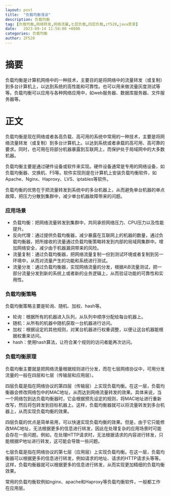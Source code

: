 ```yaml
---
layout: post
title:  "负载均衡浅谈"
description: 负载均衡
tag: [负载均衡,网络转发,网络流量,七层负载,四层负载,zf520,java思录]
date:   2023-09-14 11:58:00 +0800
categories: 负载均衡
author: ZF520
---
```

# 摘要
负载均衡是计算机网络中的一种技术，主要目的是将网络中的流量转发（或复制）到多台计算机上，以达到系统的高性能和可靠性。也可以用来做流量灰度测试等等。负载均衡可以应用与各种网络应用中，如web服务器、数据库服务器、文件服务器等。

# 正文
负载均衡是现在网络或者各高负载、高可用的系统中常用的一种技术，主要是将网络流量转发（或复制）到多台计算机上。以达到系统或者承载的高可用、高可靠的要求。同时，也可用在将部分机器暴露到互联网上，而保护处于局域网中的大多数机器。

负载均衡主要是通过硬件设备或软件来实现。硬件设备通常是专用的网络设备，如负载均衡器、交换机、F5等。软件实现则是在计算机上安装负载均衡软件，如Apache、Nginx、Haproxy、LVS、iptables等软件。

负载均衡的优势在于把流量转发到系统中的多台机器上，从而避免单台机器的单点故障，把压力分散到集群中，减少单台机器故障带来的问题。

### 应用场景

- 负载均衡：把网络流量转发到集群中，共同承担网络压力、CPU压力以及性能提升。
- 反向代理：通过提供负载均衡器，减少暴露在互联网上的机器的数量，通过负载均衡器，把所接收的流量通过负载均衡策略转发到内部的局域网集群中。增加网络安全，减少由于机器漏洞带来的风险。
- 流量复制：通过负载均衡器，把网络流量复制一份到测试环境或者复制到另一环境中，从而对流量产生的功能和系统进行测试。
- 流量分发：通过负载均衡器，实现网络流量的分发，根据A\B流量测试，把一部分流量分发到新的系统上或者新的业务逻辑上，从而验证功能的可靠性和实用性。

### 负载均衡策略

负载均衡策略主要是轮询、随机、加权、hash等。

- 轮询：根据所有的机器进入队列，从队列中顺序分配给每台机器上。
- 随机：从所有的机器中随机获取一台机器进行访问。
- 加权：根据设定的其他规则，对某台机器进行权重调整，以便让这台机器能根据权重来访问。
- hash：使用hash算法，让符合某个规则的访问者能再次访问。



### 负载均衡原理

负载均衡主要就是把网络流量根据规则进行分发，而在七层网络协议中，可用分发流量的一般在四层和七层（传输层和应用层）。

四层负载是指在网络协议的第四层（传输层）上实现负载均衡。在这一层，负载均衡器会修改网络包中的MAC地址，从而达到网络流量转发的效果。具体来说，当一个网络包到达负载均衡器时，它会根据预先设定的规则，将MAC地址进行重新改写，然后将包转发到目标机器上。这样，负载均衡器就可以将流量转发到多台机器上，从而实现负载均衡的效果。

四层负载的优点是简单易用，可以快速实现负载均衡的效果。但是，由于它只能修改MAC地址，无法根据更多的信息进行转发，因此在处理复杂的应用场景时可能会存在一些问题。例如，在处理HTTP请求时，无法根据请求的内容进行转发，只能根据IP地址进行转发，这可能会导致一些问题。

七层负载是指在网络协议的第七层（应用层）上实现负载均衡。在这一层，负载均衡器可以根据更多的信息进行转发，例如请求的地址、请求的HTTP请求头等等。这样，负载均衡器就可以根据更多的信息进行转发，从而实现更加精细的负载均衡效果。

常用的负载均衡软例如nginx、apache和Haproxy等负载均衡软件，一般都工作在应用层。

